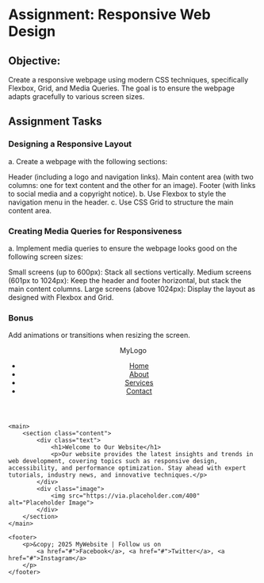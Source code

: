 # Assignment: Responsive Web Design

## Objective:
Create a responsive webpage using modern CSS techniques, specifically Flexbox, Grid, and Media Queries. The goal is to ensure the webpage adapts gracefully to various screen sizes.

## Assignment Tasks

### Designing a Responsive Layout
a. Create a webpage with the following sections:

Header (including a logo and navigation links).
Main content area (with two columns: one for text content and the other for an image).
Footer (with links to social media and a copyright notice).
b. Use Flexbox to style the navigation menu in the header.
c. Use CSS Grid to structure the main content area.

### Creating Media Queries for Responsiveness
a. Implement media queries to ensure the webpage looks good on the following screen sizes:

Small screens (up to 600px): Stack all sections vertically.
Medium screens (601px to 1024px): Keep the header and footer horizontal, but stack the main content columns.
Large screens (above 1024px): Display the layout as designed with Flexbox and Grid.

### Bonus

Add animations or transitions when resizing the screen.



<!DOCTYPE html>
<html lang="en">
<head>
    <meta charset="UTF-8">
    <meta name="viewport" content="width=device-width, initial-scale=1.0">
    <title>Responsive Webpage</title>
    <link rel="stylesheet" href="styles.css">
</head>
<body>
    <header>
        <div class="logo">MyLogo</div>
        <nav>
            <ul>
                <li><a href="#">Home</a></li>
                <li><a href="#">About</a></li>
                <li><a href="#">Services</a></li>
                <li><a href="#">Contact</a></li>
            </ul>
        </nav>
    </header>
    
    <main>
        <section class="content">
            <div class="text">
                <h1>Welcome to Our Website</h1>
                <p>Our website provides the latest insights and trends in web development, covering topics such as responsive design, accessibility, and performance optimization. Stay ahead with expert tutorials, industry news, and innovative techniques.</p>
            </div>
            <div class="image">
                <img src="https://via.placeholder.com/400" alt="Placeholder Image">
            </div>
        </section>
    </main>
    
    <footer>
        <p>&copy; 2025 MyWebsite | Follow us on 
            <a href="#">Facebook</a>, <a href="#">Twitter</a>, <a href="#">Instagram</a>
        </p>
    </footer>
</body>
</html>

